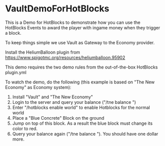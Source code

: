 # VaultDemoForHotBlocks
This is a Demo for HotBlocks to demonstrate how you can use the HotBlocks Events to award the player with ingame money when they trigger a block.

To keep things simple we use Vault as Gateway to the Economy provider.

Install the HeliumBalloon plugin from https://www.spigotmc.org/resources/heliumballoon.95902

This demo requires the two demo rules from the out-of-the-box HotBlocks plugin.yml

To watch the demo, do the following (this example is based on "The New Economy" as Economy system):
1. Install "Vault" and "The New Economy"
2. Login to the server and query your balance ("/tne balance <playername>")
3. Enter "/hotblocks enable world" to enable Hotblocks for the normal world
4. Place a "Blue Concrete" Block on the ground
5. Jump on top of this block. As a result the blue block must change its color to red.
6. Query your balance again ("/tne balance <playername>"). You should have one dollar more.
